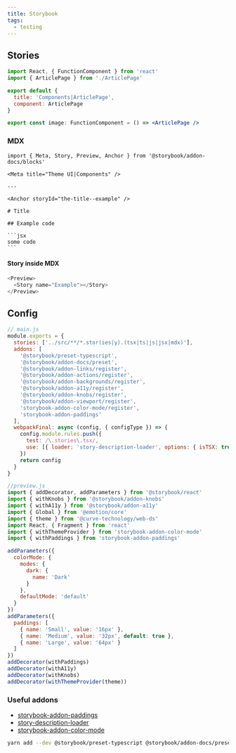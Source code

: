 ```yaml
---
title: Storybook
tags:
  - testing
---
```


## Stories

```jsx
import React, { FunctionComponent } from 'react'
import { ArticlePage } from './ArticlePage'

export default {
  title: 'Components|ArticlePage',
  component: ArticlePage
}

export const image: FunctionComponent = () => <ArticlePage />
```

### MDX

    import { Meta, Story, Preview, Anchor } from '@storybook/addon-docs/blocks'

    <Meta title="Theme UI|Components" />

    ---

    <Anchor storyId="the-title--example" />

    # Title

    ## Example code

    ```jsx
    some code
    ```

#### Story inside MDX

```js
<Preview>
  <Story name="Example"></Story>
</Preview>
```

## Config

```js
// main.js
module.exports = {
  stories: ['../src/**/*.stor(ies|y).(tsx|ts|js|jsx|mdx)'],
  addons: [
    '@storybook/preset-typescript',
    '@storybook/addon-docs/preset',
    '@storybook/addon-links/register',
    '@storybook/addon-actions/register',
    '@storybook/addon-backgrounds/register',
    '@storybook/addon-a11y/register',
    '@storybook/addon-knobs/register',
    '@storybook/addon-viewport/register',
    'storybook-addon-color-mode/register',
    'storybook-addon-paddings'
  ],
  webpackFinal: async (config, { configType }) => {
    config.module.rules.push({
      test: /\.stories\.tsx/,
      use: [{ loader: 'story-description-loader', options: { isTSX: true } }]
    })
    return config
  }
}
```

```js
//preview.js
import { addDecorator, addParameters } from '@storybook/react'
import { withKnobs } from '@storybook/addon-knobs'
import { withA11y } from '@storybook/addon-a11y'
import { Global } from '@emotion/core'
import { theme } from '@curve-technology/web-ds'
import React, { Fragment } from 'react'
import { withThemeProvider } from 'storybook-addon-color-mode'
import { withPaddings } from 'storybook-addon-paddings'

addParameters({
  colorMode: {
    modes: {
      dark: {
        name: 'Dark'
      }
    },
    defaultMode: 'default'
  }
})
addParameters({
  paddings: [
    { name: 'Small', value: '16px' },
    { name: 'Medium', value: '32px', default: true },
    { name: 'Large', value: '64px' }
  ]
})
addDecorator(withPaddings)
addDecorator(withA11y)
addDecorator(withKnobs)
addDecorator(withThemeProvider(theme))
```

### Useful addons

- [storybook-addon-paddings](https://github.com/rbardini/storybook-addon-paddings)
- [story-description-loader](https://github.com/izhan/storybook-description-loader)
- [storybook-addon-color-mode](https://gitlab.com/joshrasmussen/storybook-addons/-/tree/next/packages%2Fcolor-mode)

```sh
yarn add --dev @storybook/preset-typescript @storybook/addon-docs/preset @storybook/addon-links/register @storybook/addon-actions/register @storybook/addon-backgrounds/register @storybook/addon-a11y/register @storybook/addon-knobs/register @storybook/addon-viewport/register storybook-addon-color-mode/register storybook-addon-paddings story-description-loader
```
